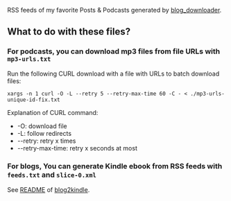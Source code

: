 RSS feeds of my favorite Posts & Podcasts generated by [blog_downloader](https://github.com/goooooouwa/blog_downloader/tree/master).

## What to do with these files?

### For podcasts, you can download mp3 files from file URLs with `mp3-urls.txt`

Run the following CURL download with a file with URLs to batch download files:

`xargs -n 1 curl -O -L --retry 5 --retry-max-time 60 -C - < ./mp3-urls-unique-id-fix.txt`

Explanation of CURL command:

* -O: download file
* -L: follow redirects
* --retry: retry x times
* --retry-max-time: retry x seconds at most

### For blogs, You can generate Kindle ebook from RSS feeds with `feeds.txt` and `slice-0.xml`

See [README](https://github.com/goooooouwa/blog2kindle/blob/master/README.md) of [blog2kindle](https://github.com/goooooouwa/blog2kindle/tree/master).
